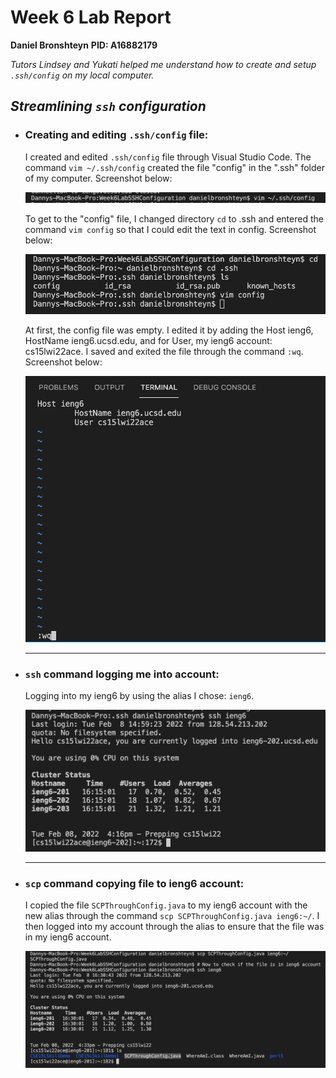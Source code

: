 # Week 6 Lab Report 
**Daniel Bronshteyn**
**PID: A16882179**

*Tutors Lindsey and Yukati helped me understand how to create and setup `.ssh/config` on my local computer.*

## *Streamlining `ssh` configuration*

- ### **Creating and editing `.ssh/config` file:**

    I created and edited `.ssh/config` file through Visual Studio Code. The command `vim ~/.ssh/config` created the file "config" in the ".ssh" folder of my computer. Screenshot below:

    ![CreatingConfigFile](Week6ImagesFolder/CreatingConfigFile.png)

    To get to the "config" file, I changed directory `cd` to .ssh and entered the command `vim config` so that I could edit the text in config. Screenshot below:

    ![GoingToConfig](Week6ImagesFolder/GoingToConfig.png)

    At first, the config file was empty. I edited it by adding the Host ieng6, HostName ieng6.ucsd.edu, and for User, my ieng6 account: cs15lwi22ace. I saved and exited the file through the command `:wq`.
    Screenshot below:

    ![SSHConfigFile](Week6ImagesFolder/SSHConfigFile.png)

    ---

- ### **`ssh` command logging me into account:**

    Logging into my ieng6 by using the alias I chose: `ieng6`.

    ![SSHieng6](Week6ImagesFolder/SSHieng6.png)

    ---

- ### **`scp` command copying file to ieng6 account:**

    I copied the file `SCPThroughConfig.java` to my ieng6 account with the new alias through the command `scp SCPThroughConfig.java ieng6:~/`. I then logged into my account through the alias to ensure that the file was in my ieng6 account.

    ![SCPFileThroughConfig](Week6ImagesFolder/SCPFileThroughConfig.png)


